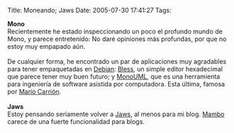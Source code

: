 Title: Moneando; Jaws
Date: 2005-07-30 17:41:27
Tags: 

<strong>Mono</strong><br/>
Recientemente he estado inspeccionando un poco el profundo mundo de
Mono, y parece entretenido: No daré opiniones más profundas, por que no
estoy muy empapado aún.<br/><br/>
De cualquier forma, he encontrado un par de aplicaciones muy agradables
para tener empaquetadas en <a href="http://www.debian.org/" target="_blank">Debian</a>: <a href="http://home.gna.org/bless/" target="_blank">Bless</a>, un simple editor hexadecimal
que parece tener muy buen futuro; y <a href="http://monouml.sf.net" target="_blank">MonoUML</a>, que es una herramienta
para ingeniería de software asistida por computadora. Esta última,
famosa por <a href="http://marioc.blogspot.com" target="_blank">Mario Carrión</a>.<br/><br/><strong>Jaws</strong><br/>
Estoy pensando seriamente volver a <a href="http://jaws.com.mx/" target="_blank">Jaws</a>, al menos para mi blog. <a href="http://www.mamboserver.com" target="_blank">Mambo</a> carece de una fuerte funcionalidad para blogs.<br/><br/><br/><br/>
